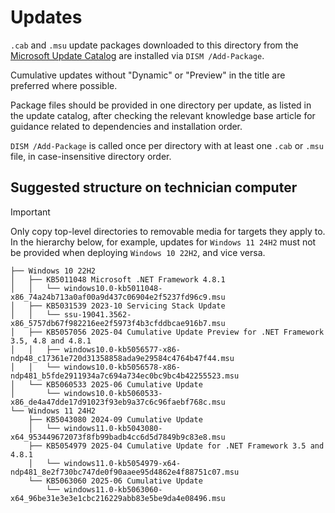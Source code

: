 # Updates

`.cab` and `.msu` update packages downloaded to this directory from the
[Microsoft Update Catalog] are installed via `DISM /Add-Package`.

Cumulative updates without "Dynamic" or "Preview" in the title are preferred
where possible.

Package files should be provided in one directory per update, as listed in the
update catalog, after checking the relevant knowledge base article for guidance
related to dependencies and installation order.

`DISM /Add-Package` is called once per directory with at least one `.cab` or
`.msu` file, in case-insensitive directory order.

## Suggested structure on technician computer

> [!IMPORTANT]
>
> Only copy top-level directories to removable media for targets they apply to.
> In the hierarchy below, for example, updates for `Windows 11 24H2` must not be
> provided when deploying `Windows 10 22H2`, and vice versa.

```
├── Windows 10 22H2
│   ├── KB5011048 Microsoft .NET Framework 4.8.1
│   │   └── windows10.0-kb5011048-x86_74a24b713a0af00a9d437c06904e2f5237fd96c9.msu
│   ├── KB5031539 2023-10 Servicing Stack Update
│   │   └── ssu-19041.3562-x86_5757db67f982216ee2f5973f4b3cfddbcae916b7.msu
│   ├── KB5057056 2025-04 Cumulative Update Preview for .NET Framework 3.5, 4.8 and 4.8.1
│   │   ├── windows10.0-kb5056577-x86-ndp48_c17361e720d31358858ada9e29584c4764b47f44.msu
│   │   └── windows10.0-kb5056578-x86-ndp481_b5fde2911934a7c694a734ec0bc9bc4b42255523.msu
│   └── KB5060533 2025-06 Cumulative Update
│       └── windows10.0-kb5060533-x86_de4a47dde17d91023f93eb9a37c6c96faebf768c.msu
└── Windows 11 24H2
    ├── KB5043080 2024-09 Cumulative Update
    │   └── windows11.0-kb5043080-x64_953449672073f8fb99badb4cc6d5d7849b9c83e8.msu
    ├── KB5054979 2025-04 Cumulative Update for .NET Framework 3.5 and 4.8.1
    │   └── windows11.0-kb5054979-x64-ndp481_8e2f730bc747de0f90aaee95d4862e4f88751c07.msu
    └── KB5063060 2025-06 Cumulative Update
        └── windows11.0-kb5063060-x64_96be31e3e3e1cbc216229abb83e5be9da4e08496.msu
```

[Microsoft Update Catalog]: https://catalog.update.microsoft.com/
